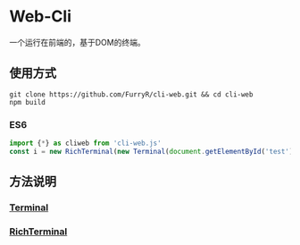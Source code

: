 # Web-Cli

一个运行在前端的，基于DOM的终端。
## 使用方式

```shell
git clone https://github.com/FurryR/cli-web.git && cd cli-web
npm build
```

### ES6

```js
import {*} as cliweb from 'cli-web.js'
const i = new RichTerminal(new Terminal(document.getElementById('test')))
```

## 方法说明
### [Terminal](./doc/terminal.md)
### [RichTerminal](./doc/richterminal.md)

